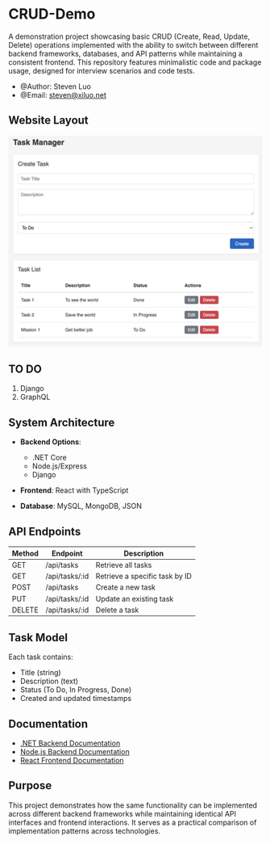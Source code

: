 # CRUD-Demo

A demonstration project showcasing basic CRUD (Create, Read, Update, Delete) operations implemented with the ability to switch between different backend frameworks, databases, and API patterns while maintaining a consistent frontend. This repository features minimalistic code and package usage, designed for interview scenarios and code tests.

- @Author: Steven Luo
- @Email: steven@xiluo.net

## Website Layout
![image](img/website.jpg)

## TO DO
1) Django
2) GraphQL

## System Architecture

- **Backend Options**: 
  - .NET Core
  - Node.js/Express
  - Django

- **Frontend**: React with TypeScript
- **Database**: MySQL, MongoDB, JSON

## API Endpoints

| Method | Endpoint | Description |
|--------|----------|-------------|
| GET | /api/tasks | Retrieve all tasks |
| GET | /api/tasks/:id | Retrieve a specific task by ID |
| POST | /api/tasks | Create a new task |
| PUT | /api/tasks/:id | Update an existing task |
| DELETE | /api/tasks/:id | Delete a task |

## Task Model

Each task contains:
- Title (string)
- Description (text)
- Status (To Do, In Progress, Done)
- Created and updated timestamps

## Documentation

- [.NET Backend Documentation](dotnet-back/README.md)
- [Node.js Backend Documentation](nodejs-back/README.md)
- [React Frontend Documentation](react-front/README.md)

## Purpose

This project demonstrates how the same functionality can be implemented across different backend frameworks while maintaining identical API interfaces and frontend interactions. It serves as a practical comparison of implementation patterns across technologies.